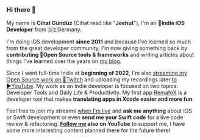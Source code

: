 ### Hi there 👋

My name is **Cihat Gündüz** (Cihat read like "**Jeehut**"), I'm an **📱Indie iOS Developer** from 🇩🇪Germany.

I'm doing iOS development **since 2011** and because I've learned so much from the great developer community, I'm now giving something back by **contributing 🔨Open Source tools & frameworks** and writing articles about things I've learned over the years on [my blog](https://fline.dev).

Since I went full-time Indie at **beginning of 2022**, I'm also [streaming my Open Source work on 👾Twitch](https://www.twitch.tv/Jeehut) and uploading my recordings later [to ▶️YouTube](https://www.youtube.com/c/FlineDev). My work as an Indie developer is focused on two topics: Developer Tools and Daily Life & Productivity. My first app [RemafoX](https://remafox.app) is a developer tool that makes **translating apps in Xcode easier and more fun**.

Feel free to join my streams [when I'm live](https://www.twitch.tv/Jeehut/schedule) and **ask me anything** about iOS or Swift development or even **send me your Swift code** for a live code review & refactoring. **[Follow me](https://www.youtube.com/c/FlineDev) also on YouTube** to support me, I have some more interesting content planned there for the future there!
